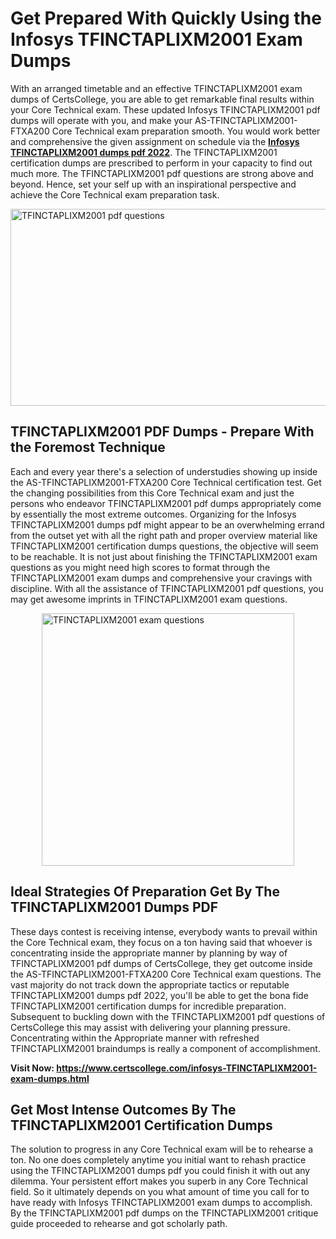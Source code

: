 <h1><strong>Get Prepared With Quickly Using the Infosys TFINCTAPLIXM2001 Exam Dumps&nbsp;</strong></h1>
<p><span style="font-weight: 400;">With an arranged timetable and an effective  TFINCTAPLIXM2001 exam dumps of CertsCollege, you are able to get remarkable final results within your Core Technical exam. These updated Infosys TFINCTAPLIXM2001 pdf dumps will operate with you, and make your AS-TFINCTAPLIXM2001-FTXA200 Core Technical exam preparation smooth. You would work better and comprehensive the given assignment on schedule via the <strong><a href="https://www.certscollege.com/infosys-TFINCTAPLIXM2001-exam-dumps.html">Infosys TFINCTAPLIXM2001 dumps pdf 2022</a></strong>. The TFINCTAPLIXM2001 certification dumps are prescribed to perform in your capacity to find out much more. The  TFINCTAPLIXM2001 pdf questions are strong above and beyond. Hence, set your self up with an inspirational perspective and achieve the Core Technical exam preparation task.&nbsp;</span></p>
<p><span style="font-weight: 400;"><img style="display: block; margin-left: auto; margin-right: auto;" src="https://i.ibb.co/CPDK3ps/Yellow-and-Blue-Initiative-Blog-Banner.png" alt="TFINCTAPLIXM2001 pdf questions" width="559" height="315" /></span></p>
<h2><strong>TFINCTAPLIXM2001 PDF Dumps - Prepare With the Foremost Technique</strong></h2>
<p><span style="font-weight: 400;">Each and every year there's a selection of understudies showing up inside the AS-TFINCTAPLIXM2001-FTXA200 Core Technical certification test. Get the changing possibilities from this Core Technical exam and just the persons who endeavor TFINCTAPLIXM2001 pdf dumps appropriately come by essentially the most extreme outcomes. Organizing for the Infosys TFINCTAPLIXM2001 dumps pdf might appear to be an overwhelming errand from the outset yet with all the right path and proper overview material like TFINCTAPLIXM2001 certification dumps questions, the objective will seem to be reachable. It is not just about finishing the TFINCTAPLIXM2001 exam questions as you might need high scores to format through the TFINCTAPLIXM2001 exam dumps and comprehensive your cravings with discipline. With all the assistance of TFINCTAPLIXM2001 pdf questions, you may get awesome imprints in TFINCTAPLIXM2001 exam questions.</span></p>
<p><span style="font-weight: 400;"><a href="https://tinyurl.com/y9rfhon5"><img style="display: block; margin-left: auto; margin-right: auto;" src="https://i.ibb.co/9tMrhdY/Teacher-Appreciation-Invitation.png" alt="TFINCTAPLIXM2001 exam questions " width="404" height="404" /></a></span></p>
<h2><strong>Ideal Strategies Of Preparation Get By The TFINCTAPLIXM2001 Dumps PDF</strong></h2>
<p><span style="font-weight: 400;">These days contest is receiving intense, everybody wants to prevail within the Core Technical exam, they focus on a ton having said that whoever is concentrating inside the appropriate manner by planning by way of TFINCTAPLIXM2001 pdf dumps of CertsCollege, they get outcome inside the AS-TFINCTAPLIXM2001-FTXA200 Core Technical exam questions. The vast majority do not track down the appropriate tactics or reputable TFINCTAPLIXM2001 dumps pdf 2022, you'll be able to get the bona fide TFINCTAPLIXM2001 certification dumps for incredible preparation. Subsequent to buckling down with the  TFINCTAPLIXM2001 pdf questions of CertsCollege this may assist with delivering your planning pressure. Concentrating within the Appropriate manner with refreshed TFINCTAPLIXM2001 braindumps is really a component of accomplishment.</span></p>
<p><span style="font-weight: 400;"><strong>Visit Now: <a href="https://www.certscollege.com/infosys-TFINCTAPLIXM2001-exam-dumps.html">https://www.certscollege.com/infosys-TFINCTAPLIXM2001-exam-dumps.html</a></strong></span></p>
<h2><strong>Get Most Intense Outcomes By The TFINCTAPLIXM2001 Certification Dumps</strong></h2>
<p><span style="font-weight: 400;">The solution to progress in any Core Technical exam will be to rehearse a ton. No one does completely anytime you initial want to rehash practice using the TFINCTAPLIXM2001 dumps pdf you could finish it with out any dilemma. Your persistent effort makes you superb in any Core Technical field. So it ultimately depends on you what amount of time you call for to have ready with Infosys TFINCTAPLIXM2001 exam dumps to accomplish. By the TFINCTAPLIXM2001 pdf dumps on the TFINCTAPLIXM2001 critique guide proceeded to rehearse and got scholarly path.</span></p>

